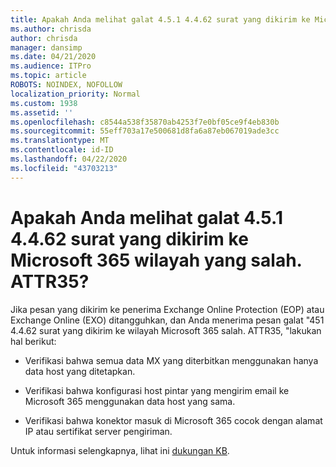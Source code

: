 ```yaml
---
title: Apakah Anda melihat galat 4.5.1 4.4.62 surat yang dikirim ke Microsoft 365 wilayah yang salah. ATTR35?
ms.author: chrisda
author: chrisda
manager: dansimp
ms.date: 04/21/2020
ms.audience: ITPro
ms.topic: article
ROBOTS: NOINDEX, NOFOLLOW
localization_priority: Normal
ms.custom: 1938
ms.assetid: ''
ms.openlocfilehash: c8544a538f35870ab4253f7e0bf05ce9f4eb830b
ms.sourcegitcommit: 55eff703a17e500681d8fa6a87eb067019ade3cc
ms.translationtype: MT
ms.contentlocale: id-ID
ms.lasthandoff: 04/22/2020
ms.locfileid: "43703213"
---
```

# <a name="are-you-seeing-error-451-4462-mail-sent-to-the-wrong-microsoft-365-region-attr35"></a>Apakah Anda melihat galat 4.5.1 4.4.62 surat yang dikirim ke Microsoft 365 wilayah yang salah. ATTR35?

Jika pesan yang dikirim ke penerima Exchange Online Protection (EOP) atau Exchange Online (EXO) ditangguhkan, dan Anda menerima pesan galat "451 4.4.62 surat yang dikirim ke wilayah Microsoft 365 salah. ATTR35, "lakukan hal berikut:

- Verifikasi bahwa semua data MX yang diterbitkan menggunakan hanya data host yang ditetapkan.

- Verifikasi bahwa konfigurasi host pintar yang mengirim email ke Microsoft 365 menggunakan data host yang sama.

- Verifikasi bahwa konektor masuk di Microsoft 365 cocok dengan alamat IP atau sertifikat server pengiriman.

Untuk informasi selengkapnya, lihat ini [dukungan KB](https://support.microsoft.com/help/4057301/attr35-response-code-when-mail-is-sent-to-eop-exo).
